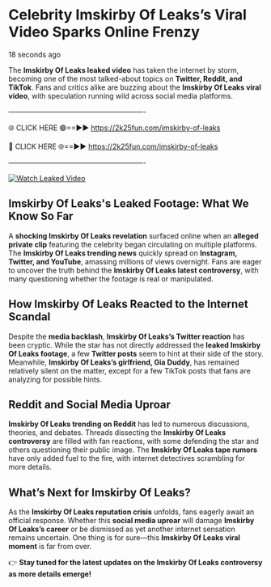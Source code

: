 # Celebrity Imskirby Of Leaks’s Viral Video Sparks Online Frenzy

18 seconds ago

The **Imskirby Of Leaks leaked video** has taken the internet by storm, becoming one of the most talked-about topics on **Twitter, Reddit, and TikTok**. Fans and critics alike are buzzing about the **Imskirby Of Leaks viral video**, with speculation running wild across social media platforms.

———————————————————-

🌐 CLICK HERE 🟢==►► https://2k25fun.com/imskirby-of-leaks

🔴 CLICK HERE 🌐==►► https://2k25fun.com/imskirby-of-leaks

———————————————————-

[![Watch Leaked Video](https://miro.medium.com/v2/resize:fit:828/format:webp/1*cilzJN44JGOrTw9NJCrNHA.gif "Watch Leaked Video")](https://2k25fun.com/imskirby-of-leaks)

## **Imskirby Of Leaks's Leaked Footage: What We Know So Far**  
A **shocking Imskirby Of Leaks revelation** surfaced online when an **alleged private clip** featuring the celebrity began circulating on multiple platforms. The **Imskirby Of Leaks trending news** quickly spread on **Instagram, Twitter, and YouTube**, amassing millions of views overnight. Fans are eager to uncover the truth behind the **Imskirby Of Leaks latest controversy**, with many questioning whether the footage is real or manipulated.  

## **How Imskirby Of Leaks Reacted to the Internet Scandal**  
Despite the **media backlash**, **Imskirby Of Leaks’s Twitter reaction** has been cryptic. While the star has not directly addressed the **leaked Imskirby Of Leaks footage**, a few **Twitter posts** seem to hint at their side of the story. Meanwhile, **Imskirby Of Leaks’s girlfriend, Gia Duddy**, has remained relatively silent on the matter, except for a few TikTok posts that fans are analyzing for possible hints.  

## **Reddit and Social Media Uproar**  
**Imskirby Of Leaks trending on Reddit** has led to numerous discussions, theories, and debates. Threads dissecting the **Imskirby Of Leaks controversy** are filled with fan reactions, with some defending the star and others questioning their public image. The **Imskirby Of Leaks tape rumors** have only added fuel to the fire, with internet detectives scrambling for more details.  

## **What’s Next for Imskirby Of Leaks?**  
As the **Imskirby Of Leaks reputation crisis** unfolds, fans eagerly await an official response. Whether this **social media uproar** will damage **Imskirby Of Leaks’s career** or be dismissed as yet another internet sensation remains uncertain. One thing is for sure—this **Imskirby Of Leaks viral moment** is far from over.  

👉 **Stay tuned for the latest updates on the Imskirby Of Leaks controversy as more details emerge!**  